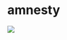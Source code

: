 # amnesty

![](https://repository-images.githubusercontent.com/226938168/6764a380-33b4-11ea-9287-3f4e1d14714d)
